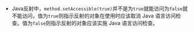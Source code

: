  + Java反射中，`method.setAccessible(true)`并不是为`true`就能访问为`false`就不能访问，值为`true`则指示反射的对象在使用时应该取消 Java 语言访问检查。值为`false`则指示反射的对象应该实施 Java 语言访问检查。
